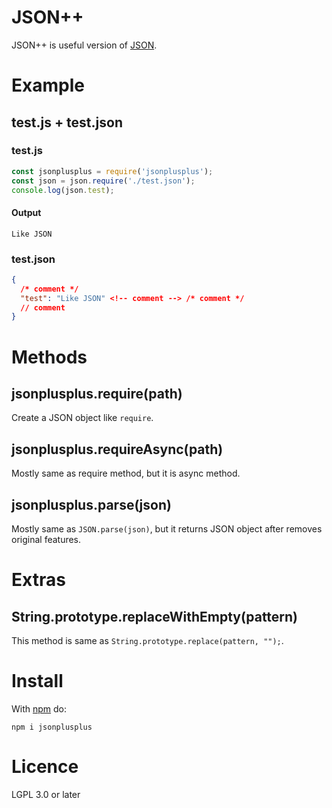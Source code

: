 # JSON++

JSON++ is useful version of [JSON](https://json.org).

# Example

## test.js + test.json

### test.js

```js
const jsonplusplus = require('jsonplusplus');
const json = json.require('./test.json');
console.log(json.test);
```

#### Output
```
Like JSON
```

### test.json

```json
{
  /* comment */
  "test": "Like JSON" <!-- comment --> /* comment */
  // comment
}
```

# Methods

## jsonplusplus.require(path)
Create a JSON object like ``require``.

## jsonplusplus.requireAsync(path)
Mostly same as require method, but it is async method.

## jsonplusplus.parse(json)
Mostly same as ``JSON.parse(json)``, but it returns JSON object after removes original features.

# Extras

## String.prototype.replaceWithEmpty(pattern)
This method is same as ``String.prototype.replace(pattern, "");``.

# Install
With [npm](https://npmjs.org) do:
```
npm i jsonplusplus
```

# Licence
LGPL 3.0 or later
